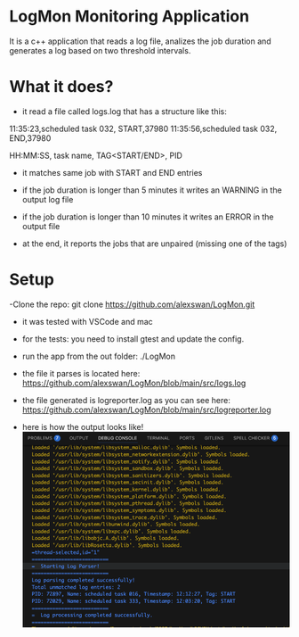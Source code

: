 # LogMon Monitoring Application


It is a c++ application that reads a log file, analizes the job duration and generates a log based on two threshold intervals.

# What it does?
- it read a file called logs.log that has a structure like this:

11:35:23,scheduled task 032, START,37980
11:35:56,scheduled task 032, END,37980

HH:MM:SS, task name, TAG<START/END>, PID

- it matches same job with START and END entries
- if the job duration is longer than 5 minutes it writes an WARNING in the output log file
- if the job duration is longer than 10 minutes it writes an ERROR in the output file

- at the end, it reports the jobs that are unpaired (missing one of the tags)


# Setup
-Clone the repo:
git clone https://github.com/alexswan/LogMon.git

- it was tested with VSCode and mac
- for the tests: you need to install gtest and update the config.

- run the app from the out folder:
    ./LogMon

- the file it parses is located here:
https://github.com/alexswan/LogMon/blob/main/src/logs.log


- the file generated is logreporter.log as you can see here:
https://github.com/alexswan/LogMon/blob/main/src/logreporter.log

- here is how the output looks like!
![alt screenshot](https://github.com/alexswan/LogMon/blob/main/img/Screenshot%202025-08-09%20at%2001.15.11.png)






